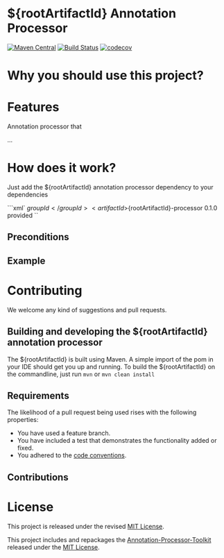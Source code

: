 # ${rootArtifactId} Annotation Processor

[![Maven Central](https://maven-badges.herokuapp.com/maven-central/io.toolisticon.annotationconstraints/annotationconstraints-processor/badge.svg)](https://maven-badges.herokuapp.com/maven-central/io.toolisticon.annotationconstraints/annotationconstraints-processor)
[![Build Status](https://travis-ci.org/toolisticon/annotation-constraints.svg?branch=master)](https://travis-ci.org/toolisticon/annotation-constraints})
[![codecov](https://codecov.io/gh/toolisticon/annotation-constraints/branch/master/graph/badge.svg)](https://codecov.io/gh/toolisticon/annotation-constraints)

# Why you should use this project?


# Features
Annotation processor that

...

# How does it work?

Just add the ${rootArtifactId} annotation processor dependency to your dependencies

```xml`
<dependencies>
    <!-- must be on provided scope since it is just needed at compile time -->
    <dependency>
        <groupId>${groupId}</groupId>
        <artifactId>${rootArtifactId}-processor</artifactId>
        <version>0.1.0</version>
        <scope>provided</scope>
    </dependency>
</dependencies>
``


## Preconditions

## Example
    
# Contributing

We welcome any kind of suggestions and pull requests.

## Building and developing the ${rootArtifactId} annotation processor

The ${rootArtifactId} is built using Maven.
A simple import of the pom in your IDE should get you up and running. To build the ${rootArtifactId} on the commandline, just run `mvn` or `mvn clean install`

## Requirements

The likelihood of a pull request being used rises with the following properties:

- You have used a feature branch.
- You have included a test that demonstrates the functionality added or fixed.
- You adhered to the [code conventions](http://www.oracle.com/technetwork/java/javase/documentation/codeconvtoc-136057.html).

## Contributions


# License

This project is released under the revised [MIT License](LICENSE).

This project includes and repackages the [Annotation-Processor-Toolkit](https://github.com/holisticon/annotation-processor-toolkit) released under the  [MIT License](/3rdPartyLicenses/annotation-processor-toolkit/LICENSE.txt).
